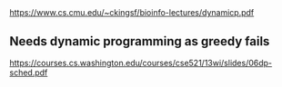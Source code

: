 
##

https://www.cs.cmu.edu/~ckingsf/bioinfo-lectures/dynamicp.pdf

## Needs dynamic programming as greedy fails

https://courses.cs.washington.edu/courses/cse521/13wi/slides/06dp-sched.pdf

## 